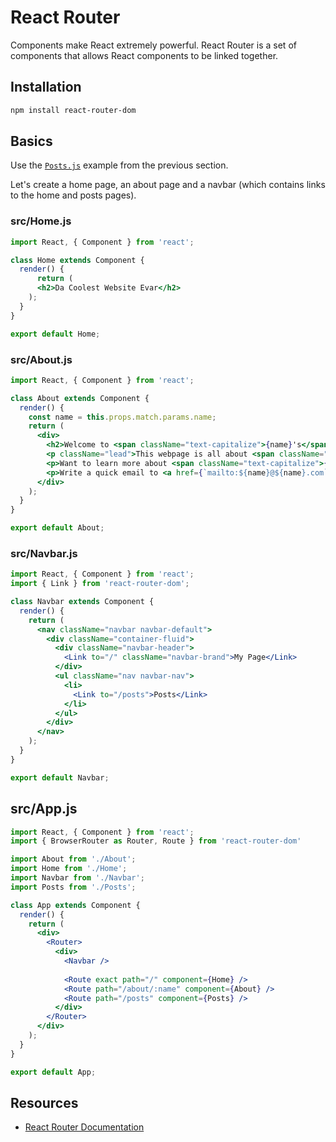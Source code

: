 # React Router
Components make React extremely powerful. React Router is a set of components that allows React components to be linked together.

## Installation
```bash
npm install react-router-dom 
```

## Basics
Use the [`Posts.js`](./lifecycle.html#srcpostsjs) example from the previous section.

Let's create a home page, an about page and a navbar (which contains links to the home and posts pages).

### src/Home.js
```jsx
import React, { Component } from 'react';

class Home extends Component {
  render() {
      return (
      <h2>Da Coolest Website Evar</h2>
    );
  }
}

export default Home;
```

### src/About.js
```jsx
import React, { Component } from 'react';

class About extends Component {
  render() {
    const name = this.props.match.params.name;
    return (
      <div>
        <h2>Welcome to <span className="text-capitalize">{name}'s</span> page!</h2>
        <p className="lead">This webpage is all about <span className="text-capitalize">{name}</span>.</p>
        <p>Want to learn more about <span className="text-capitalize">{name}</span>?</p>
        <p>Write a quick email to <a href={`mailto:${name}@${name}.com`}>{name}@{name}.com</a></p>
      </div>
    );
  }
}

export default About;
```

### src/Navbar.js
```jsx
import React, { Component } from 'react';
import { Link } from 'react-router-dom';

class Navbar extends Component {
  render() {
    return (
      <nav className="navbar navbar-default">
        <div className="container-fluid">
          <div className="navbar-header">
            <Link to="/" className="navbar-brand">My Page</Link>
          </div>
          <ul className="nav navbar-nav">
            <li>
              <Link to="/posts">Posts</Link>
            </li>
          </ul>
        </div>
      </nav>
    );
  }
}

export default Navbar;
```

## src/App.js
```jsx
import React, { Component } from 'react';
import { BrowserRouter as Router, Route } from 'react-router-dom'

import About from './About';
import Home from './Home';
import Navbar from './Navbar';
import Posts from './Posts';

class App extends Component {
  render() {
    return (
      <div>
        <Router>
          <div>
            <Navbar />
          
            <Route exact path="/" component={Home} />
            <Route path="/about/:name" component={About} />
            <Route path="/posts" component={Posts} />
          </div>
        </Router>
      </div>
    );
  }
}

export default App;
```

## Resources
* [React Router Documentation](https://reacttraining.com/)
